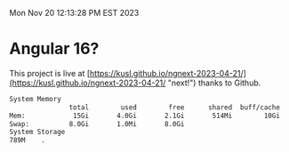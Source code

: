 Mon Nov 20 12:13:28 PM EST 2023

# Angular 16?


This project is live at [https://kusl.github.io/ngnext-2023-04-21/](https://kusl.github.io/ngnext-2023-04-21/ "next!") thanks to Github.

```bash
System Memory
               total        used        free      shared  buff/cache   available
Mem:            15Gi       4.0Gi       2.1Gi       514Mi        10Gi        11Gi
Swap:          8.0Gi       1.0Mi       8.0Gi
System Storage
789M	.
